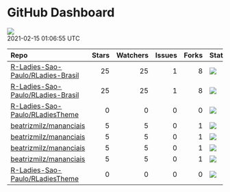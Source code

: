 GitHub Dashboard
================

![](https://github.com/beatrizmilz/status/workflows/Render%20Status/badge.svg)  
2021-02-15 01:06:55 UTC

| Repo                                                                                      | Stars | Watchers | Issues | Forks | Status                                                                                                                                                                                           | Commit                                                                                                                                                                                   |
| :---------------------------------------------------------------------------------------- | ----: | -------: | -----: | ----: | :----------------------------------------------------------------------------------------------------------------------------------------------------------------------------------------------- | :--------------------------------------------------------------------------------------------------------------------------------------------------------------------------------------- |
| [R-Ladies-Sao-Paulo/RLadies-Brasil](https://github.com/R-Ladies-Sao-Paulo/RLadies-Brasil) |    25 |       25 |      1 |     8 | [![](https://github.com/R-Ladies-Sao-Paulo/RLadies-Brasil/workflows/R-CMD-check/badge.svg)](https://github.com/R-Ladies-Sao-Paulo/RLadies-Brasil/actions/runs/503603991)                         | <a href="https://github.com/R-Ladies-Sao-Paulo/RLadies-Brasil/commit/0952d1c5c0426e46464215d503c630aab0424a65" title="altera a dependencia do meetupr, agora usando a master">0952d1</a> |
| [R-Ladies-Sao-Paulo/RLadies-Brasil](https://github.com/R-Ladies-Sao-Paulo/RLadies-Brasil) |    25 |       25 |      1 |     8 | [![](https://github.com/R-Ladies-Sao-Paulo/RLadies-Brasil/workflows/Render%20README%20+%20Update%20data/badge.svg)](https://github.com/R-Ladies-Sao-Paulo/RLadies-Brasil/actions/runs/566138198) | <a href="https://github.com/R-Ladies-Sao-Paulo/RLadies-Brasil/commit/0952d1c5c0426e46464215d503c630aab0424a65" title="altera a dependencia do meetupr, agora usando a master">0952d1</a> |
| [R-Ladies-Sao-Paulo/RLadiesTheme](https://github.com/R-Ladies-Sao-Paulo/RLadiesTheme)     |     0 |        0 |      0 |     0 | [![](https://github.com/R-Ladies-Sao-Paulo/RLadiesTheme/workflows/Render%20presentation/badge.svg)](https://github.com/R-Ladies-Sao-Paulo/RLadiesTheme/actions/runs/561019176)                   | <a href="https://github.com/R-Ladies-Sao-Paulo/RLadiesTheme/commit/61d524297e03c67de7c80750e0f5d4a1c8d2dd90" title="Re-build docs/index.Rmd">61d524</a>                                  |
| [beatrizmilz/mananciais](https://github.com/beatrizmilz/mananciais)                       |     5 |        5 |      0 |     1 | [![](https://github.com/beatrizmilz/mananciais/workflows/R-CMD-check/badge.svg)](https://github.com/beatrizmilz/mananciais/actions/runs/474172917)                                               | <a href="https://github.com/beatrizmilz/mananciais/commit/90273f95ea47e2455e5d432f057eb4ffcdb447aa" title="atualiza readme">90273f</a>                                                   |
| [beatrizmilz/mananciais](https://github.com/beatrizmilz/mananciais)                       |     5 |        5 |      0 |     1 | [![](https://github.com/beatrizmilz/mananciais/workflows/update-data/badge.svg)](https://github.com/beatrizmilz/mananciais/actions/runs/565885183)                                               | <a href="https://github.com/beatrizmilz/mananciais/commit/ee4df2c043f7fc93f2abfa2a90f1273dfb37681b" title="Update data">ee4df2</a>                                                       |
| [beatrizmilz/mananciais](https://github.com/beatrizmilz/mananciais)                       |     5 |        5 |      0 |     1 | [![](https://github.com/beatrizmilz/mananciais/workflows/Render%20README/badge.svg)](https://github.com/beatrizmilz/mananciais/actions/runs/565886742)                                           | <a href="https://github.com/beatrizmilz/mananciais/commit/ee4df2c043f7fc93f2abfa2a90f1273dfb37681b" title="Update data">ee4df2</a>                                                       |
| [beatrizmilz/mananciais](https://github.com/beatrizmilz/mananciais)                       |     5 |        5 |      0 |     1 | [![](https://github.com/beatrizmilz/mananciais/workflows/pkgdown/badge.svg)](https://github.com/beatrizmilz/mananciais/actions/runs/565891585)                                                   | <a href="https://github.com/beatrizmilz/mananciais/commit/ee4df2c043f7fc93f2abfa2a90f1273dfb37681b" title="Update data">ee4df2</a>                                                       |
| [R-Ladies-Sao-Paulo/RLadiesTheme](https://github.com/R-Ladies-Sao-Paulo/RLadiesTheme)     |     0 |        0 |      0 |     0 | [![](https://github.com/R-Ladies-Sao-Paulo/RLadiesTheme/workflows/R-CMD-check/badge.svg)](https://github.com/R-Ladies-Sao-Paulo/RLadiesTheme/actions/runs/499066172)                             | <a href="https://github.com/R-Ladies-Sao-Paulo/RLadiesTheme/commit/9c7d5c35e8b076420d33d711018937526426a79e" title="remove o logo que estava causando bug">9c7d5c</a>                    |
